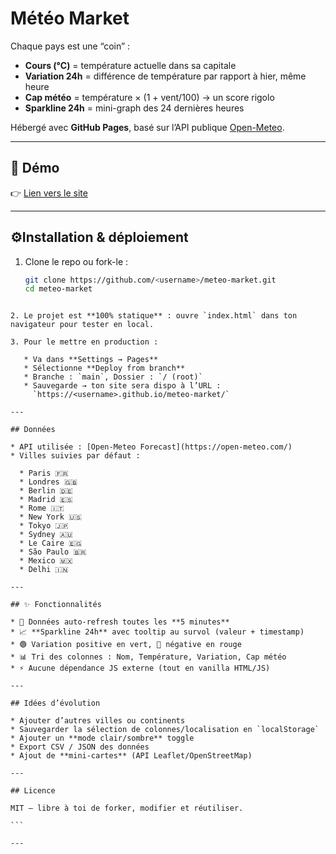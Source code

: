 # Météo Market

Chaque pays est une “coin” :  

- **Cours (°C)** = température actuelle dans sa capitale  
- **Variation 24h** = différence de température par rapport à hier, même heure  
- **Cap météo** = température × (1 + vent/100) → un score rigolo  
- **Sparkline 24h** = mini-graph des 24 dernières heures  

Hébergé avec **GitHub Pages**, basé sur l’API publique [Open-Meteo](https://open-meteo.com/).  

---

## 🚀 Démo

👉 [Lien vers le site](https://VicKayro.github.io/meteo-market/)  

---

## ⚙Installation & déploiement

1. Clone le repo ou fork-le :
   ```bash
   git clone https://github.com/<username>/meteo-market.git
   cd meteo-market
````

2. Le projet est **100% statique** : ouvre `index.html` dans ton navigateur pour tester en local.

3. Pour le mettre en production :

   * Va dans **Settings → Pages**
   * Sélectionne **Deploy from branch**
   * Branche : `main`, Dossier : `/ (root)`
   * Sauvegarde → ton site sera dispo à l’URL :
     `https://<username>.github.io/meteo-market/`

---

## Données

* API utilisée : [Open-Meteo Forecast](https://open-meteo.com/)
* Villes suivies par défaut :

  * Paris 🇫🇷
  * Londres 🇬🇧
  * Berlin 🇩🇪
  * Madrid 🇪🇸
  * Rome 🇮🇹
  * New York 🇺🇸
  * Tokyo 🇯🇵
  * Sydney 🇦🇺
  * Le Caire 🇪🇬
  * São Paulo 🇧🇷
  * Mexico 🇲🇽
  * Delhi 🇮🇳

---

## ✨ Fonctionnalités

* 🔄 Données auto-refresh toutes les **5 minutes**
* 📈 **Sparkline 24h** avec tooltip au survol (valeur + timestamp)
* 🟢 Variation positive en vert, 🔴 négative en rouge
* 📊 Tri des colonnes : Nom, Température, Variation, Cap météo
* ⚡ Aucune dépendance JS externe (tout en vanilla HTML/JS)

---

## Idées d’évolution

* Ajouter d’autres villes ou continents 
* Sauvegarder la sélection de colonnes/localisation en `localStorage`
* Ajouter un **mode clair/sombre** toggle
* Export CSV / JSON des données
* Ajout de **mini-cartes** (API Leaflet/OpenStreetMap)

---

## Licence

MIT — libre à toi de forker, modifier et réutiliser.

```

---
